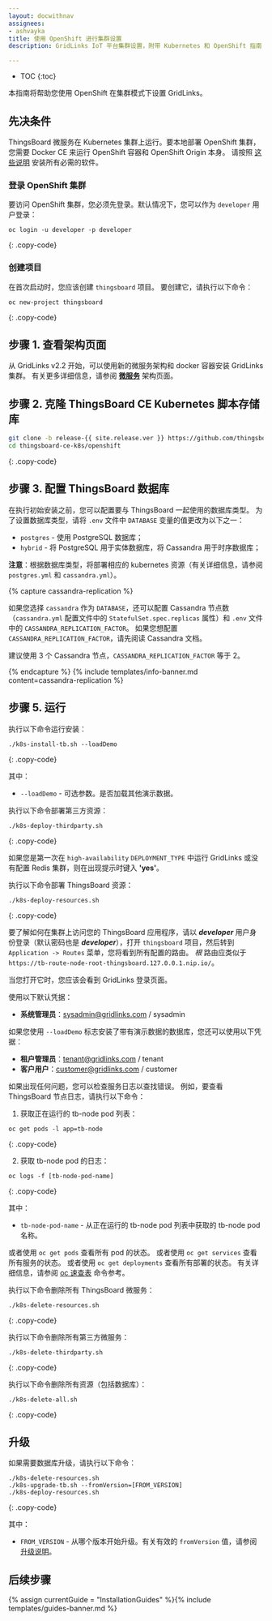 ```yaml
---
layout: docwithnav
assignees:
- ashvayka
title: 使用 OpenShift 进行集群设置
description: GridLinks IoT 平台集群设置，附带 Kubernetes 和 OpenShift 指南

---
```


* TOC
{:toc}

本指南将帮助您使用 OpenShift 在集群模式下设置 GridLinks。

## 先决条件

ThingsBoard 微服务在 Kubernetes 集群上运行。要本地部署 OpenShift 集群，您需要 Docker CE 来运行 OpenShift 容器和 OpenShift Origin 本身。
请按照 [这些说明](https://www.techrepublic.com/article/how-to-install-openshift-origin-on-ubuntu-18-04/) 安装所有必需的软件。


### 登录 OpenShift 集群

要访问 OpenShift 集群，您必须先登录。默认情况下，您可以作为 `developer` 用户登录：

```
oc login -u developer -p developer
``` 
{: .copy-code}

### 创建项目

在首次启动时，您应该创建 `thingsboard` 项目。
要创建它，请执行以下命令：

```
oc new-project thingsboard
``` 
{: .copy-code}


## 步骤 1. 查看架构页面

从 GridLinks v2.2 开始，可以使用新的微服务架构和 docker 容器安装 GridLinks 集群。
有关更多详细信息，请参阅 [**微服务**](/docs/reference/msa/) 架构页面。

## 步骤 2. 克隆 ThingsBoard CE Kubernetes 脚本存储库

```bash
git clone -b release-{{ site.release.ver }} https://github.com/thingsboard/thingsboard-ce-k8s.git --depth 1
cd thingsboard-ce-k8s/openshift
```
{: .copy-code}

## 步骤 3. 配置 ThingsBoard 数据库

在执行初始安装之前，您可以配置要与 ThingsBoard 一起使用的数据库类型。
为了设置数据库类型，请将 `.env` 文件中 `DATABASE` 变量的值更改为以下之一：

- `postgres` - 使用 PostgreSQL 数据库；
- `hybrid` - 将 PostgreSQL 用于实体数据库，将 Cassandra 用于时序数据库；

**注意**：根据数据库类型，将部署相应的 kubernetes 资源（有关详细信息，请参阅 `postgres.yml` 和 `cassandra.yml`）。

{% capture cassandra-replication %}

如果您选择 `cassandra` 作为 `DATABASE`，还可以配置 Cassandra 节点数（`cassandra.yml` 配置文件中的 `StatefulSet.spec.replicas` 属性）和 `.env` 文件中的 `CASSANDRA_REPLICATION_FACTOR`。
如果您想配置 `CASSANDRA_REPLICATION_FACTOR`，请先阅读 Cassandra 文档。

建议使用 3 个 Cassandra 节点，`CASSANDRA_REPLICATION_FACTOR` 等于 2。

{% endcapture %}
{% include templates/info-banner.md content=cassandra-replication %}

## 步骤 5. 运行

执行以下命令运行安装：

```
./k8s-install-tb.sh --loadDemo
```
{: .copy-code}

其中：

- `--loadDemo` - 可选参数。是否加载其他演示数据。

执行以下命令部署第三方资源：

```
./k8s-deploy-thirdparty.sh
```
{: .copy-code}

如果您是第一次在 `high-availability` `DEPLOYMENT_TYPE` 中运行 GridLinks 或没有配置 Redis 集群，则在出现提示时键入 **'yes'**。


执行以下命令部署 ThingsBoard 资源：

```
./k8s-deploy-resources.sh
```
{: .copy-code}

要了解如何在集群上访问您的 ThingsBoard 应用程序，请以 ***developer*** 用户身份登录（默认密码也是 ***developer***），打开 `thingsboard` 项目，然后转到 `Application -> Routes` 菜单，您将看到所有配置的路由。
*根* 路由应类似于 `https://tb-route-node-root-thingsboard.127.0.0.1.nip.io/`。

当您打开它时，您应该会看到 GridLinks 登录页面。

使用以下默认凭据：

- **系统管理员**：sysadmin@gridlinks.com / sysadmin

如果您使用 `--loadDemo` 标志安装了带有演示数据的数据库，您还可以使用以下凭据：

- **租户管理员**：tenant@gridlinks.com / tenant
- **客户用户**：customer@gridlinks.com / customer

如果出现任何问题，您可以检查服务日志以查找错误。
例如，要查看 ThingsBoard 节点日志，请执行以下命令：

1) 获取正在运行的 tb-node pod 列表：

```
oc get pods -l app=tb-node
```
{: .copy-code}

2) 获取 tb-node pod 的日志：

```
oc logs -f [tb-node-pod-name]
```
{: .copy-code}

其中：

- `tb-node-pod-name` - 从正在运行的 tb-node pod 列表中获取的 tb-node pod 名称。

或者使用 `oc get pods` 查看所有 pod 的状态。
或者使用 `oc get services` 查看所有服务的状态。
或者使用 `oc get deployments` 查看所有部署的状态。
有关详细信息，请参阅 [oc 速查表](https://design.jboss.org/redhatdeveloper/marketing/openshift_cheatsheet/cheatsheet/images/openshift_cheat_sheet_r1v1.pdf) 命令参考。

执行以下命令删除所有 ThingsBoard 微服务：

```
./k8s-delete-resources.sh
```
{: .copy-code}

执行以下命令删除所有第三方微服务：

```
./k8s-delete-thirdparty.sh
```
{: .copy-code}

执行以下命令删除所有资源（包括数据库）：

```
./k8s-delete-all.sh
```
{: .copy-code}

## 升级

如果需要数据库升级，请执行以下命令：

```
./k8s-delete-resources.sh
./k8s-upgrade-tb.sh --fromVersion=[FROM_VERSION]
./k8s-deploy-resources.sh
```
{: .copy-code}

其中：

- `FROM_VERSION` - 从哪个版本开始升级。有关有效的 `fromVersion` 值，请参阅 [升级说明](/docs/user-guide/install/upgrade-instructions)。

## 后续步骤

{% assign currentGuide = "InstallationGuides" %}{% include templates/guides-banner.md %}